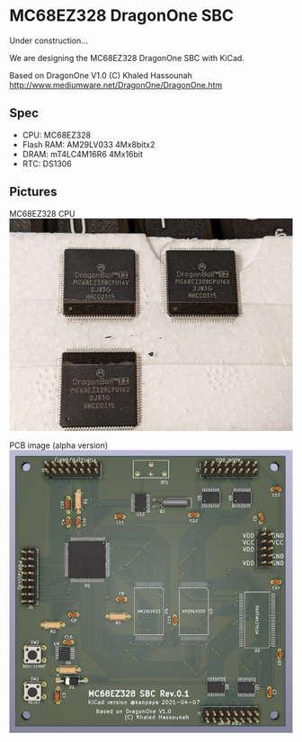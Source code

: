 # MC68EZ328 DragonOne SBC

Under construction...  

We are designing the MC68EZ328 DragonOne SBC with KiCad. 

Based on DragonOne V1.0 (C) Khaled Hassounah  
http://www.mediumware.net/DragonOne/DragonOne.htm  

## Spec

* CPU: MC68EZ328
* Flash RAM: AM29LV033 4Mx8bitx2
* DRAM: mT4LC4M16R6 4Mx16bit
* RTC: DS1306

## Pictures

MC68EZ328 CPU  
![MC68EZ328 CPU](/Pictures/dragonball_mc68ez328_cpu.jpg)

PCB image (alpha version)  
![PCB image by KiCad](/Pictures/DragonOne_rev01_kicad.jpg) 